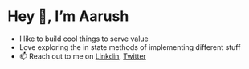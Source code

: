 # Hey 👋, I’m Aarush
- I like to build cool things to serve value
- Love exploring the in state methods of implementing different stuff
- 📫 Reach out to me on [Linkdin](https://www.linkedin.com/in/aarush-acharya/), [Twitter](https://x.com/Aarush__Acharya)
